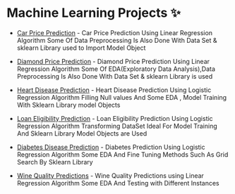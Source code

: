 # Machine Learning Projects ✨

- [Car Price Prediction](https://github.com/Darkbeast747474/Machine_learning_Projects/blob/main/Car_price_Prediction/Car_Prediction.ipynb) - Car Price Prediction Using Linear Regression Algorithm Some Of Data Preprocessing Is Also Done With Data Set & sklearn Library used to Import Model Object

- [Diamond Price Prediction](https://github.com/Darkbeast747474/Machine_learning_Projects/blob/main/Diamond_Price_Pred/Diamond_Prediction.ipynb) - Diamond Price Prediction Using Linear Regression Algorithm Some Of EDA(Exploratory Data Analysis),Data Preprocessing Is Also Done With Data Set & sklearn Library is used 

- [Heart Disease Prediction](https://github.com/Darkbeast747474/Machine_learning_Projects/tree/main/Heart_disease_Predictions) - Heart Disease Prediction Using Logistic Regression Algorithm Filling Null values And Some EDA , Model Training With Sklearn Library model Objects 

- [Loan Eligibility Prediction](https://github.com/Darkbeast747474/Machine_learning_Projects/blob/main/Loan_Eligibility_Prediction/Loan_Eligible.ipynb) - Loan Eligibility Prediction Using Logistic Regression Algorithm Transforming DataSet Ideal For Model Training And Sklearn Library Model Objects are Used

- [Diabetes Disease Prediction](https://github.com/Darkbeast747474/Machine_learning_Projects/blob/main/Diabetes_disease_Predictions/Diabetes_Disease.ipynb) - Diabetes Prediction Using Logistic Regression Algorithm Some EDA And Fine Tuning Methods Such As Grid Search By Sklearn Library 

- [Wine Quality Predictions](https://github.com/Darkbeast747474/Machine_learning_Projects/blob/main/Wine_Quality_Predition/Wine_Quality.ipynb) - Wine Quality Predictions using Linear Regression Algorithm Some EDA And Testing with Different Instances
